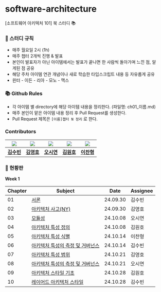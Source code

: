 # software-architecture
[소프트웨어 아키텍처 101] 북 스터디 📚

### 📝 스터디 규칙

- 매주 월요일 2시 (1h)
- 매주 챕터 2개씩 진행 & 발표
- 본인이 발표자가 아닌 아이템에서는 발표가 끝나면 한 사람씩 돌아가며 느낀 점, 알게된 점 공유
- 해당 주차 아이템 연관 개념이나 새로 학습한 타입스크립트 내용 등 자유롭게 공유
- 윈터 - 이든 - 리아 - 모노 - 맥스

### 📚 Github Rules

- 각 아이템 별 directory에 해당 아이템 내용을 정리한다. (파일명: ch01_이름.md)
- 매주 본인이 맡은 아이템 내용 정리 후 Pull Request를 생성한다.
- Pull Request 제목은 `[이름]챕터 N 정리` 로 한다.

### Contributors

| <img src="https://avatars.githubusercontent.com/u/57705512?v=4" /> | <img src="https://avatars.githubusercontent.com/u/61740850?v=4" /> | <img src="https://avatars.githubusercontent.com/u/47052172?v=4" /> | <img src="https://avatars.githubusercontent.com/u/5876149?v=4" /> | <img src="https://avatars.githubusercontent.com/u/71697577?v=4" /> |
| --- | --- | --- | --- | --- |
| **[김수빈](https://github.com/MOBUMIN)** | **[김영호](https://github.com/JadenKim-dev)** |  **[오시연](https://github.com/osiyeon)** | **[김원호](https://github.com/gitdog01)** | **[이찬형](https://github.com/LEECHANHYUNG)** |

### 🚩 현황판

**Week 1**

| Chapter | Subject | Date | Assignee |
| --- | --- | --- | --- |
| 01 | [서론](https://github.com/danmooozi/software-architecture/blob/main/ch01_%EC%84%9C%EB%A1%A0/ch01_wynter.md) | 24.09.30 | 김수빈 |
| 02 | [아키텍처 사고(NY)](https://github.com/danmooozi/software-architecture/blob/main/ch02_%EC%95%84%ED%82%A4%ED%85%8D%EC%B2%98_%EC%82%AC%EA%B3%A0(NY)/ch02_eden.md) | 24.09.30 | 김영호 |
| 03 | [모듈성](https://github.com/danmooozi/software-architecture/blob/main/ch03_모듈성/ch03_lia.md) | 24.10.08 | 오시연 |
| 04 | [아키텍처 특성 정의](https://github.com/danmooozi/software-architecture/blob/main/ch04_아키텍처_특성_정의/ch04_mono.md) | 24.10.08 | 김원호 |
| 05 | [아키텍처 특성 식별](https://github.com/danmooozi/software-architecture/blob/main/ch05_아키텍처_특성_식별/ch05_max.md) | 24.10.14 | 이찬형 |
| 06 | [아키텍처 특성의 측정 및 거버넌스](https://github.com/danmooozi/software-architecture/blob/main/ch06_아키텍처_특성의_측정_및_거버넌스/ch06_wynter.md) | 24.10.14 | 김수빈 |
| 07 | [아키텍처 특성 범위](https://github.com/danmooozi/software-architecture/blob/main/ch07_아키텍처_특성_범위/ch07_eden.md) | 24.10.21 | 김영호 |
| 08 | [아키텍처 특성의 측정 및 거버넌스](https://github.com/danmooozi/software-architecture/blob/main/ch08_아키텍처_특성의_측정_및_거버넌스/ch08_lia.md) | 24.10.21 | 오시연 |
| 09 | [아키텍처 스타일 기초](https://github.com/danmooozi/software-architecture/blob/main/ch09_아키텍처_스타일_기초/ch09_mono.md) | 24.10.28 | 김원호 |
| 10 | [레이어드 아키텍처 스타일](https://github.com/danmooozi/software-architecture/blob/main/ch10_레이어드_아키텍처_스타일/ch10_wynter.md) | 24.10.28 | 김수빈 |
